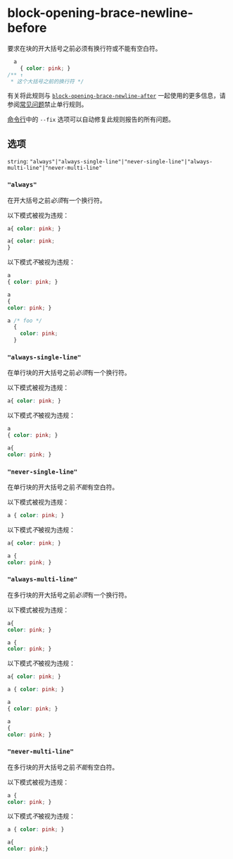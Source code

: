 # block-opening-brace-newline-before

要求在块的开大括号之前必须有换行符或不能有空白符。

```css
  a
    { color: pink; }
/** ↑
 * 这个大括号之前的换行符 */
```

有关将此规则与 [`block-opening-brace-newline-after`](../block-opening-brace-newline-after/README.md) 一起使用的更多信息，请参阅[常见问题](../../../docs/user-guide/faq.md#如何禁用单行代码块)禁止单行规则。

[命令行](../../../docs/user-guide/cli.md#自动修复错误)中的 `--fix` 选项可以自动修复此规则报告的所有问题。

## 选项

`string`: `"always"|"always-single-line"|"never-single-line"|"always-multi-line"|"never-multi-line"`

### `"always"`

在开大括号之前*必须*有一个换行符。

以下模式被视为违规：

```css
a{ color: pink; }
```

```css
a{ color: pink;
}
```

以下模式*不*被视为违规：

```css
a
{ color: pink; }
```

```css
a
{
color: pink; }
```

```css
a /* foo */
  {
    color: pink;
  }
```

### `"always-single-line"`

在单行块的开大括号之前*必须*有一个换行符。

以下模式被视为违规：

```css
a{ color: pink; }
```

以下模式*不*被视为违规：

```css
a
{ color: pink; }
```

```css
a{
color: pink; }
```

### `"never-single-line"`

在单行块的开大括号之前*不能*有空白符。

以下模式被视为违规：

```css
a { color: pink; }
```

以下模式*不*被视为违规：

```css
a{ color: pink; }
```

```css
a {
color: pink; }
```

### `"always-multi-line"`

在多行块的开大括号之前*必须*有一个换行符。

以下模式被视为违规：

```css
a{
color: pink; }
```

```css
a {
color: pink; }
```

以下模式*不*被视为违规：

```css
a{ color: pink; }
```

```css
a { color: pink; }
```

```css
a
{ color: pink; }
```

```css
a
{
color: pink; }
```

### `"never-multi-line"`

在多行块的开大括号之前*不能*有空白符。

以下模式被视为违规：

```css
a {
color: pink; }
```

以下模式*不*被视为违规：

```css
a { color: pink; }
```

```css
a{
color: pink;}
```
